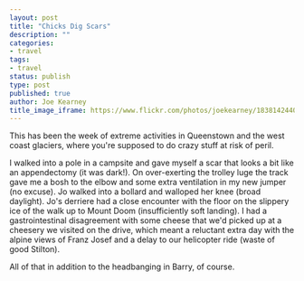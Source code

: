 ```yaml
---
layout: post
title: "Chicks Dig Scars"
description: ""
categories:
- travel
tags:
- travel
status: publish
type: post
published: true
author: Joe Kearney
title_image_iframe: https://www.flickr.com/photos/joekearney/18381424405/in/album-72157652379606419/player/
---
```


This has been the week of extreme activities in Queenstown and the west coast glaciers, where you're supposed to do crazy stuff at risk of peril.

I walked into a pole in a campsite and gave myself a scar that looks a bit like an appendectomy (it was dark!). On over-exerting the trolley luge the track gave me a bosh to the elbow and some extra ventilation in my new jumper (no excuse). Jo walked into a bollard and walloped her knee (broad daylight). Jo's derriere had a close encounter with the floor on the slippery ice of the walk up to Mount Doom (insufficiently soft landing). I had a gastrointestinal disagreement with some cheese that we'd picked up at a cheesery we visited on the drive, which meant a reluctant extra day with the alpine views of Franz Josef and a delay to our helicopter ride (waste of good Stilton).

All of that in addition to the headbanging in Barry, of course.